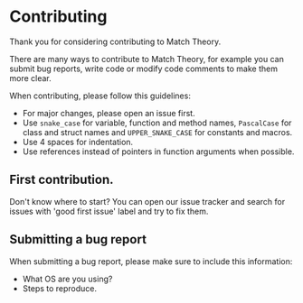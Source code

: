 # Contributing

Thank you for considering contributing to Match Theory.

There are many ways to contribute to Match Theory, for example you can submit bug reports, write code or modify code comments to make them more clear.

When contributing, please follow this guidelines:

* For major changes, please open an issue first.
* Use `snake_case` for variable, function and method names, `PascalCase` for class and struct names and `UPPER_SNAKE_CASE` for constants and macros.
* Use 4 spaces for indentation.
* Use references instead of pointers in function arguments when possible.

## First contribution.

Don't know where to start? You can open our issue tracker and search for issues with 'good first issue' label and try to fix them.

## Submitting a bug report

When submitting a bug report, please make sure to include this information:
* What OS are you using?
* Steps to reproduce.

